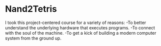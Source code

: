 # Nand2Tetris 

I took this project-centered course for a variety of reasons:
  -To better understand the underlying hardware that executes programs.
  -To connect with the soul of the machine.
  -To get a kick of building a modern computer system from the ground up.
